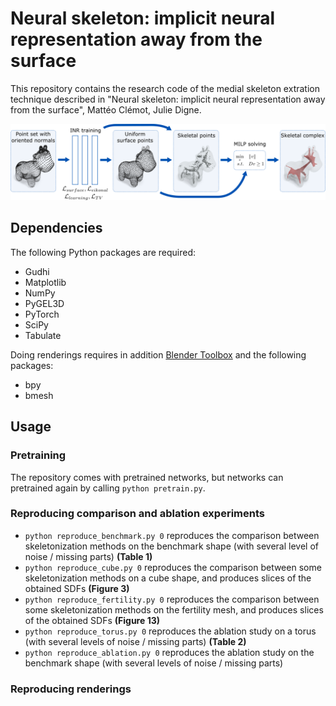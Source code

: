 # Neural skeleton: implicit neural representation away from the surface

This repository contains the research code of the medial skeleton extration technique described in "Neural skeleton: implicit neural representation away from the surface", Mattéo Clémot, Julie Digne.

![Graphical abstract](overview_spot.png)

## Dependencies
The following Python packages are required: 
* Gudhi
* Matplotlib
* NumPy
* PyGEL3D 
* PyTorch
* SciPy
* Tabulate

Doing renderings requires in addition [Blender Toolbox](https://github.com/HTDerekLiu/BlenderToolbox) and the following packages:
* bpy
* bmesh

## Usage

### Pretraining
The repository comes with pretrained networks, but networks can pretrained again by calling `python pretrain.py`.

### Reproducing comparison and ablation experiments
* `python reproduce_benchmark.py 0` reproduces the comparison between skeletonization methods on the benchmark shape (with several level of noise / missing parts) **(Table 1)**
* `python reproduce_cube.py 0` reproduces the comparison between some skeletonization methods on a cube shape, and produces slices of the obtained SDFs **(Figure 3)**
* `python reproduce_fertility.py 0` reproduces the comparison between some skeletonization methods on the fertility mesh, and produces slices of the obtained SDFs **(Figure 13)**
* `python reproduce_torus.py 0` reproduces the ablation study on a torus (with several levels of noise / missing parts) **(Table 2)**
* `python reproduce_ablation.py 0` reproduces the ablation study on the benchmark shape (with several levels of noise / missing parts)

### Reproducing renderings